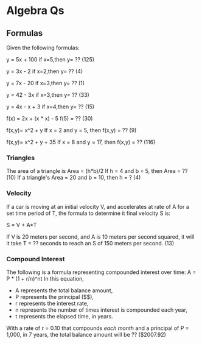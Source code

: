 # Algebra Qs

## Formulas

Given the following formulas:

y = 5x + 100
if x=5,then y= ?? (125)

y = 3x - 2
if x=2,then y= ?? (4)

y = 7x - 20
if x=3,then y= ?? (1)

y = 42 - 3x
if x=3,then y= ?? (33)

y = 4x - x + 3
if x=4,then y= ?? (15)


f(x) = 2x + (x * x) - 5
f(5) = ?? (30)

f(x,y)= x^2 + y
If x = 2 and y = 5, then f(x,y) = ?? (9)

f(x,y)= x^2 + y + 35
If x = 8 and y = 17, then f(x,y) = ?? (116)

### Triangles

The area of a triangle is Area = (h*b)/2
If h = 4 and b = 5, then Area = ?? (10)
If a triangle's Area = 20 and b = 10, then h = ? (4)

### Velocity 

If a car is moving at an initial velocity V, 
and accelerates at rate of A for a set time period of T, 
the formula to determine it final velocity S is:

S = V + A*T

If V is 20 meters per second, and A is 10 meters per second squared, it will it take T = ?? seconds to reach an S of 150 meters per second. (13)

### Compound Interest

The following is a formula representing compounded interest over time:
A = P * (1 + r/n)^nt
In this equation, 
- A represents the total balance amount, 
- P represents the principal ($$), 
- r represents the interest rate, 
- n represents the number of times interest is compounded each year, 
- t represents the elapsed time, in years.

With a rate of r = 0.10 that compounds _each month_ and a principal of P = 1,000, in 7 years, the total balance amount will be ?? ($2007.92)



